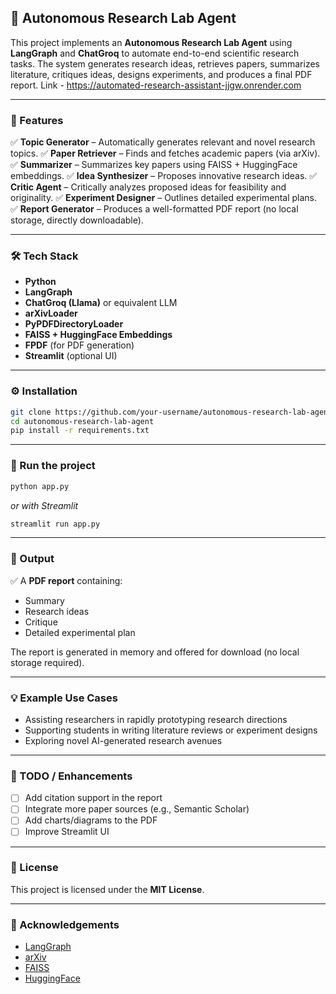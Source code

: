 ## 🧠 Autonomous Research Lab Agent

This project implements an **Autonomous Research Lab Agent** using **LangGraph** and **ChatGroq** to automate end-to-end scientific research tasks. The system generates research ideas, retrieves papers, summarizes literature, critiques ideas, designs experiments, and produces a final PDF report.
Link - https://automated-research-assistant-jjgw.onrender.com

---

### 🚀 Features

✅ **Topic Generator** – Automatically generates relevant and novel research topics.
✅ **Paper Retriever** – Finds and fetches academic papers (via arXiv).
✅ **Summarizer** – Summarizes key papers using FAISS + HuggingFace embeddings.
✅ **Idea Synthesizer** – Proposes innovative research ideas.
✅ **Critic Agent** – Critically analyzes proposed ideas for feasibility and originality.
✅ **Experiment Designer** – Outlines detailed experimental plans.
✅ **Report Generator** – Produces a well-formatted PDF report (no local storage, directly downloadable).

---

### 🛠 Tech Stack

* **Python**
* **LangGraph**
* **ChatGroq (Llama)** or equivalent LLM
* **arXivLoader**
* **PyPDFDirectoryLoader**
* **FAISS + HuggingFace Embeddings**
* **FPDF** (for PDF generation)
* **Streamlit** (optional UI)


---

### ⚙️ Installation

```bash
git clone https://github.com/your-username/autonomous-research-lab-agent.git
cd autonomous-research-lab-agent
pip install -r requirements.txt
```

---

### 🚀 Run the project

```bash
python app.py
```

*or with Streamlit*

```bash
streamlit run app.py
```

---

### 📄 Output

✅ A **PDF report** containing:

* Summary
* Research ideas
* Critique
* Detailed experimental plan

The report is generated in memory and offered for download (no local storage required).

---

### 💡 Example Use Cases

* Assisting researchers in rapidly prototyping research directions
* Supporting students in writing literature reviews or experiment designs
* Exploring novel AI-generated research avenues

---

### 📌 TODO / Enhancements

* [ ] Add citation support in the report
* [ ] Integrate more paper sources (e.g., Semantic Scholar)
* [ ] Add charts/diagrams to the PDF
* [ ] Improve Streamlit UI

---

### 📝 License

This project is licensed under the **MIT License**.

---

### 🙌 Acknowledgements

* [LangGraph](https://langgraph.org/)
* [arXiv](https://arxiv.org/)
* [FAISS](https://github.com/facebookresearch/faiss)
* [HuggingFace](https://huggingface.co/)

